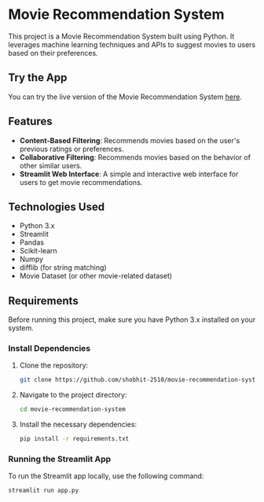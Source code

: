 # Movie Recommendation System

This project is a Movie Recommendation System built using Python. It leverages machine learning techniques and APIs to suggest movies to users based on their preferences.

## Try the App

You can try the live version of the Movie Recommendation System [here](https://movie-recommendation-system-shobhit.streamlit.app/).

## Features

- **Content-Based Filtering**: Recommends movies based on the user's previous ratings or preferences.
- **Collaborative Filtering**: Recommends movies based on the behavior of other similar users.
- **Streamlit Web Interface**: A simple and interactive web interface for users to get movie recommendations.

## Technologies Used

- Python 3.x
- Streamlit
- Pandas
- Scikit-learn
- Numpy
- difflib (for string matching)
- Movie Dataset (or other movie-related dataset)

## Requirements

Before running this project, make sure you have Python 3.x installed on your system.

### Install Dependencies

1. Clone the repository:
    ```bash
    git clone https://github.com/shobhit-2510/movie-recommendation-system.git
    ```

2. Navigate to the project directory:
    ```bash
    cd movie-recommendation-system
    ```

3. Install the necessary dependencies:
    ```bash
    pip install -r requirements.txt
    ```

### Running the Streamlit App

To run the Streamlit app locally, use the following command:
```bash
streamlit run app.py
